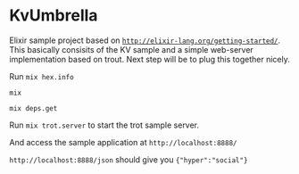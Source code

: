 # KvUmbrella

Elixir sample project based on <code>http://elixir-lang.org/getting-started/</code>.
This basically consisits of the KV sample and a simple web-server implementation based on trout.
Next step will be to plug this together nicely.

Run
<code>mix hex.info</code>

<code>mix</code>

<code>mix deps.get</code>

Run <code>mix trot.server</code> to start the trot sample server.

And access the sample application at <code>http://localhost:8888/</code>

<code>http://localhost:8888/json</code> should give you <code>{"hyper":"social"}</code>

